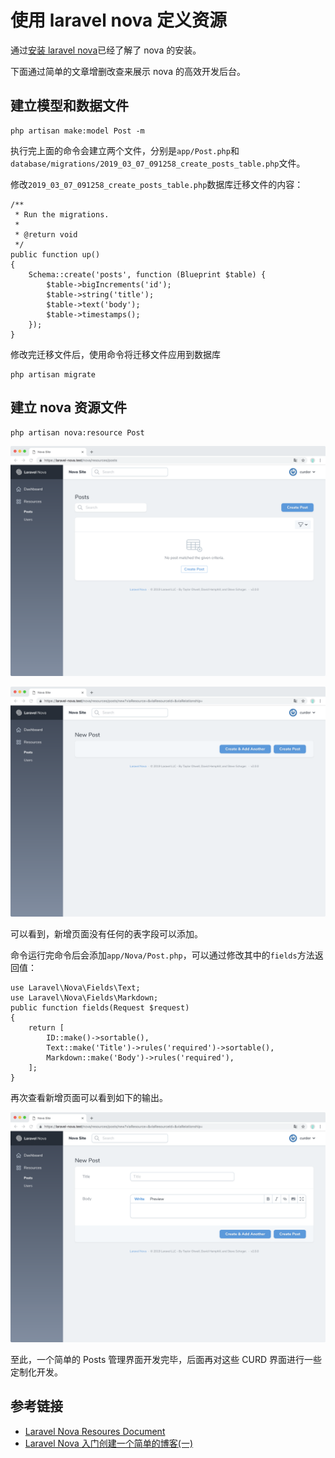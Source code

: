 # 使用 laravel nova 定义资源

通过[安装 laravel nova](/laravel/nova/how-to-installation-laravel-nove.md)已经了解了 nova 的安装。

下面通过简单的文章增删改查来展示 nova 的高效开发后台。

## 建立模型和数据文件

```
php artisan make:model Post -m
```

执行完上面的命令会建立两个文件，分别是`app/Post.php`和`database/migrations/2019_03_07_091258_create_posts_table.php`文件。

修改`2019_03_07_091258_create_posts_table.php`数据库迁移文件的内容：

```
/**
 * Run the migrations.
 *
 * @return void
 */
public function up()
{
    Schema::create('posts', function (Blueprint $table) {
        $table->bigIncrements('id');
        $table->string('title');
        $table->text('body');
        $table->timestamps();
    });
}
```

修改完迁移文件后，使用命令将迁移文件应用到数据库

```
php artisan migrate
```

## 建立 nova 资源文件

```
php artisan nova:resource Post
```

![](/assets/laravel/laravel-nova-post-resource-init-index.png)

![](/assets/laravel/laravel-nova-post-resource-init-create.png)

可以看到，新增页面没有任何的表字段可以添加。

命令运行完命令后会添加`app/Nova/Post.php`，可以通过修改其中的`fields`方法返回值：

```
use Laravel\Nova\Fields\Text;
use Laravel\Nova\Fields\Markdown;
public function fields(Request $request)
{
    return [
        ID::make()->sortable(),
        Text::make('Title')->rules('required')->sortable(),
        Markdown::make('Body')->rules('required'),
    ];
}
```

再次查看新增页面可以看到如下的输出。

![](/assets/laravel/laravel-nova-post-resource-add-fields-for-create.png)

至此，一个简单的 Posts 管理界面开发完毕，后面再对这些 CURD 界面进行一些定制化开发。

## 参考链接

- [Laravel Nova Resoures Document](https://nova.laravel.com/docs/2.0/resources/)
- [Laravel Nova 入门创建一个简单的博客(一)](https://leijingwei.com/archives/31)
